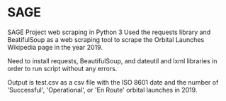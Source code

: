 # SAGE
SAGE Project web scraping in Python 3
Used the requests library and BeatifulSoup as a web scraping tool to scrape the Orbital Launches Wikipedia page in the year 2019.

Need to install requests, BeautifulSoup, and dateutil and lxml libraries in order to run script without any errors.

Output is test.csv as a csv file with the ISO 8601 date and the number of 'Successful', 'Operational', or 'En Route' orbital launches in 2019.
